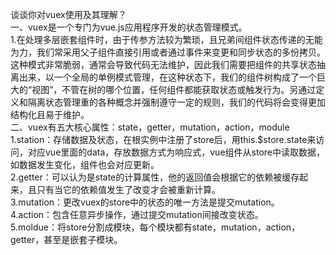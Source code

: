 谈谈你对vuex使用及其理解？  
一、vuex是一个专门为vue.js应用程序开发的状态管理模式。  
  1.在处理多层嵌套组件时，由于传参方法较为繁琐，且兄弟间组件状态传递的无能为力，我们常采用父子组件直接引用或者通过事件来变更和同步状态的多份拷贝。  
    这种模式非常脆弱，通常会导致代码无法维护，因此我们需要把组件的共享状态抽离出来，以一个全局的单例模式管理，在这种状态下，我们的组件树构成了一个巨大的“视图”，不管在树的哪个位置，任何组件都能获取状态或触发行为。另通过定义和隔离状态管理重的各种概念并强制遵守一定的规则，我们的代码将会变得更加结构化且易于维护。  
二、vuex有五大核心属性：state，getter，mutation，action，module    
  1.station：存储数据及状态，在根实例中注册了store后，用this.$store.state来访问，对应vue里面的data，存放数据方式为响应式，vue组件从store中读取数据，如数据发生变化，组件也会对应更新。  
  2.getter：可以认为是state的计算属性，他的返回值会根据它的依赖被缓存起来，且只有当它的依赖值发生了改变才会被重新计算。  
  3.mutation：更改vuex的store中的状态的唯一方法是提交mutation。  
  4.action：包含任意异步操作，通过提交mutation间接改变状态。  
  5.moldue：将store分割成模块，每个模块都有state，mutation，action，getter，甚至是嵌套子模块。  
  
